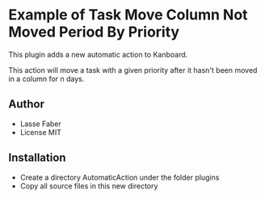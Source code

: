 # Example of Task Move Column Not Moved Period By Priority

This plugin adds a new automatic action to Kanboard.

This action will move a task with a given priority after it hasn't been moved in a column for n days.

## Author

- Lasse Faber
- License MIT

## Installation

- Create a directory AutomaticAction under the folder plugins
- Copy all source files in this new directory
